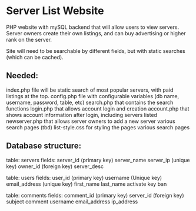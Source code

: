 Server List Website
===================

PHP website with mySQL backend that will allow users to view servers. Server owners create their own listings, and can
buy advertising or higher rank on the server.

Site will need to be searchable by different fields, but with static searches (which can be cached).

Needed:
-------
index.php file will be static search of most popular servers, with paid listings at the top.
config.php file with configurable variables (db name, username, password, table, etc)
search.php that contains the search functions
login.php that allows account login and creation
account.php that shows account information after login, including servers listed
newserver.php that allows server owners to add a new server
various search pages (tbd)
list-style.css for styling the pages
various search pages

Database structure:
-------------------
table:  servers
fields: server_id (primary key)
        server_name
        server_ip (unique key)
        owner_id (foreign key)
        server_desc
  
table:  users
fields: user_id (primary key)
        username (Unique key)
        email_address (unique key)
        first_name
        last_name
        activate
        key
        ban

table:  comments
fields: comment_id (primary key)
        server_id (foreign key)
        subject
        comment
        username
        email_address
        ip_address
        
